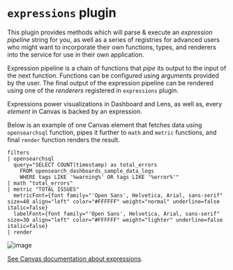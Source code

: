 # `expressions` plugin

This plugin provides methods which will parse & execute an _expression pipeline_
string for you, as well as a series of registries for advanced users who might
want to incorporate their own functions, types, and renderers into the service
for use in their own application.

Expression pipeline is a chain of functions that _pipe_ its output to the
input of the next function. Functions can be configured using arguments provided
by the user. The final output of the expression pipeline can be rendered using
one of the _renderers_ registered in `expressions` plugin.

Expressions power visualizations in Dashboard and Lens, as well as, every
_element_ in Canvas is backed by an expression.

Below is an example of one Canvas element that fetches data using `opensearchsql` function,
pipes it further to `math` and `metric` functions, and final `render` function
renders the result.

```
filters
| opensearchsql
  query="SELECT COUNT(timestamp) as total_errors
    FROM opensearch_dashboards_sample_data_logs
    WHERE tags LIKE '%warning%' OR tags LIKE '%error%'"
| math "total_errors"
| metric "TOTAL ISSUES"
  metricFont={font family="'Open Sans', Helvetica, Arial, sans-serif" size=48 align="left" color="#FFFFFF" weight="normal" underline=false italic=false}
  labelFont={font family="'Open Sans', Helvetica, Arial, sans-serif" size=30 align="left" color="#FFFFFF" weight="lighter" underline=false italic=false}
| render
```

![image](https://user-images.githubusercontent.com/9773803/74162514-3250a880-4c21-11ea-9e68-86f66862a183.png)

[See Canvas documentation about expressions](https://www.opensearch.org/guide/en/kibana/current/canvas-function-arguments.html).
